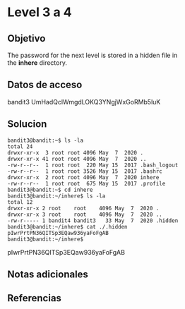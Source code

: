 # Level 3 a 4

## Objetivo
The password for the next level is stored in a hidden file in the **inhere** directory.
## Datos de acceso
bandit3
UmHadQclWmgdLOKQ3YNgjWxGoRMb5luK

## Solucion
```
bandit3@bandit:~$ ls -la
total 24
drwxr-xr-x  3 root root 4096 May  7  2020 .
drwxr-xr-x 41 root root 4096 May  7  2020 ..
-rw-r--r--  1 root root  220 May 15  2017 .bash_logout
-rw-r--r--  1 root root 3526 May 15  2017 .bashrc
drwxr-xr-x  2 root root 4096 May  7  2020 inhere
-rw-r--r--  1 root root  675 May 15  2017 .profile
bandit3@bandit:~$ cd inhere
bandit3@bandit:~/inhere$ ls -la
total 12
drwxr-xr-x 2 root    root    4096 May  7  2020 .
drwxr-xr-x 3 root    root    4096 May  7  2020 ..
-rw-r----- 1 bandit4 bandit3   33 May  7  2020 .hidden
bandit3@bandit:~/inhere$ cat ./.hidden
pIwrPrtPN36QITSp3EQaw936yaFoFgAB
bandit3@bandit:~/inhere$
```

pIwrPrtPN36QITSp3EQaw936yaFoFgAB
## Notas adicionales

## Referencias